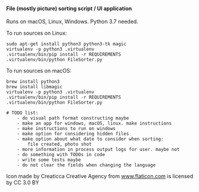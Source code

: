 #### File (mostly picture) sorting script / UI application

Runs on macOS, Linux, Windows. Python 3.7 needed.

To run sources on Linux:
```
sudo apt-get install python3 python3-tk magic
virtualenv -p python3 .virtualenv
.virtualenv/bin/pip install -r REQUIREMENTS
.virtualenv/bin/python FileSorter.py
```
To run sources on macOS:
```
brew install python3
brew install libmagic
virtualenv -p python3 .virtualenv
.virtualenv/bin/pip install -r REQUIREMENTS
.virtualenv/bin/python FileSorter.py
```

```
# TODO list:
    - do visual path format constructing maybe
    - make an app for windows, macOS, linux. make instructions
    - make instructions to run on windows
    - make option for considering hidden files
    - make option about what date to consider when sorting:
        file created, photo shot
    - more information in process output logs for user. maybe not
    - do something with TODOs in code
    - write some tests maybe
    - do not clear the fields when changing the language
```
Icon made by Creaticca Creative Agency from www.flaticon.com is licensed by CC 3.0 BY
